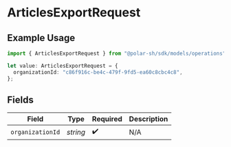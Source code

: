 # ArticlesExportRequest

## Example Usage

```typescript
import { ArticlesExportRequest } from "@polar-sh/sdk/models/operations";

let value: ArticlesExportRequest = {
  organizationId: "c86f916c-be4c-479f-9fd5-ea60c8cbc4c8",
};
```

## Fields

| Field              | Type               | Required           | Description        |
| ------------------ | ------------------ | ------------------ | ------------------ |
| `organizationId`   | *string*           | :heavy_check_mark: | N/A                |
